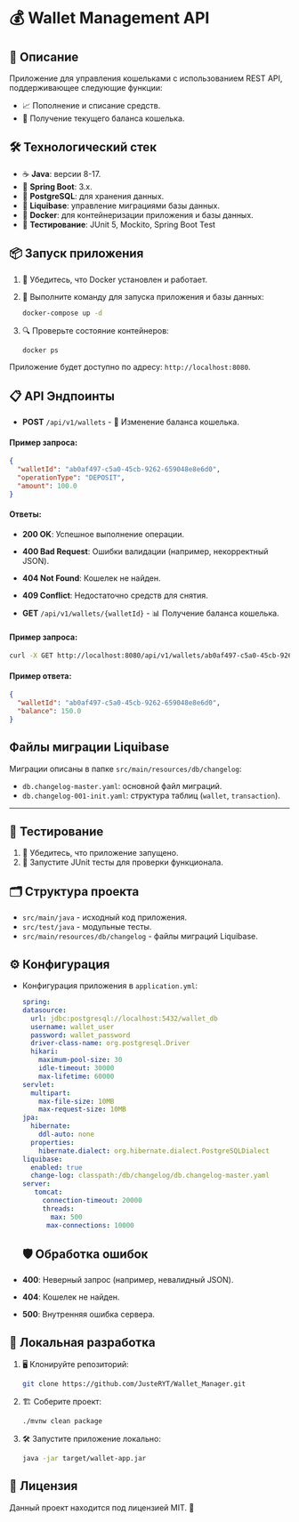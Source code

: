 # 💰 Wallet Management API

## 📜 Описание
Приложение для управления кошельками с использованием REST API, поддерживающее следующие функции:
- 📈 Пополнение и списание средств.
- 💼 Получение текущего баланса кошелька.

## 🛠️ Технологический стек
- ☕ **Java**: версии 8-17.
- 🌱 **Spring Boot**: 3.x.
- 🐘 **PostgreSQL**: для хранения данных.
- 🔄 **Liquibase**: управление миграциями базы данных.
- 🐳 **Docker**: для контейнеризации приложения и базы данных.
- 🧪 **Тестирование**: JUnit 5, Mockito, Spring Boot Test


## 📦 Запуск приложения
1. 🔧 Убедитесь, что Docker установлен и работает.
2. 🐳 Выполните команду для запуска приложения и базы данных:

   ```bash
   docker-compose up -d
   ```

4. 🔍 Проверьте состояние контейнеров:

   ```bash
   docker ps
   ```

Приложение будет доступно по адресу: `http://localhost:8080`.


## 📋 API Эндпоинты

- **POST** `/api/v1/wallets` - 🔄 Изменение баланса кошелька.

#### Пример запроса:

```json
{
  "walletId": "ab0af497-c5a0-45cb-9262-659048e8e6d0",
  "operationType": "DEPOSIT",
  "amount": 100.0
}
```

#### Ответы:
- **200 OK**: Успешное выполнение операции.
- **400 Bad Request**: Ошибки валидации (например, некорректный JSON).
- **404 Not Found**: Кошелек не найден.
- **409 Conflict**: Недостаточно средств для снятия.


- **GET** `/api/v1/wallets/{walletId}` - 📊 Получение баланса кошелька.

#### Пример запроса:

```bash
curl -X GET http://localhost:8080/api/v1/wallets/ab0af497-c5a0-45cb-9262-659048e8e6d0
```

#### Пример ответа:

```json
{
  "walletId": "ab0af497-c5a0-45cb-9262-659048e8e6d0",
  "balance": 150.0
}
```

## Файлы миграции Liquibase

Миграции описаны в папке `src/main/resources/db/changelog`:
- `db.changelog-master.yaml`: основной файл миграций.
- `db.changelog-001-init.yaml`: структура таблиц (`wallet`, `transaction`).

---

## 🧪 Тестирование
1. 📂 Убедитесь, что приложение запущено.
2. 🚦 Запустите JUnit тесты для проверки функционала.

## 🗂️ Структура проекта
- `src/main/java` - исходный код приложения.
- `src/test/java` - модульные тесты.
- `src/main/resources/db/changelog` - файлы миграций Liquibase.

## ⚙️ Конфигурация
- Конфигурация приложения в `application.yml`:

  ```yaml
  spring:
  datasource:
    url: jdbc:postgresql://localhost:5432/wallet_db
    username: wallet_user
    password: wallet_password
    driver-class-name: org.postgresql.Driver
    hikari:
      maximum-pool-size: 30
      idle-timeout: 30000
      max-lifetime: 60000
  servlet:
    multipart:
      max-file-size: 10MB
      max-request-size: 10MB
  jpa:
    hibernate:
      ddl-auto: none
    properties:
      hibernate.dialect: org.hibernate.dialect.PostgreSQLDialect
  liquibase:
    enabled: true
    change-log: classpath:/db/changelog/db.changelog-master.yaml
  server:
     tomcat:
       connection-timeout: 20000
       threads:
         max: 500
        max-connections: 10000
  ```

  ## 🛡️ Обработка ошибок
- **400**: Неверный запрос (например, невалидный JSON).
- **404**: Кошелек не найден.
- **500**: Внутренняя ошибка сервера.

## 📂 Локальная разработка
1. 🖥️ Клонируйте репозиторий:

   ```bash
   git clone https://github.com/JusteRYT/Wallet_Manager.git
   ```

3. 🏗️ Соберите проект:

   ```bash
   ./mvnw clean package
   ```

5. 🛠️ Запустите приложение локально:

   ```bash
   java -jar target/wallet-app.jar
   ```

## 📝 Лицензия
Данный проект находится под лицензией MIT. 📜
